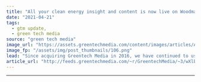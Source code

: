 ```yaml
---
title: "All your clean energy insight and content is now live on Woodmac.com"
date: "2021-04-21"
tags: 
  - gtm update,
  - green tech media
source: "green tech media"
image_url: "https://assets.greentechmedia.com/content/images/articles/Adani-Solar-India-XL.png"
image_fp: "/assets/img/post_thumbnails/106.png"
lead: "Since acquiring Greentech Media in 2016, we have continued to use greentechmedia.com and GTM Squared news subscription service as vehicles to present greentech and renewables news. However, as outlined in February, we are in the process of fully inte ..."
article_url: "http://feeds.greentechmedia.com/~r/GreentechMedia/~3/wXlb7lhVVGY/all-your-clean-energy-insight-and-content-is-now-live-on-woodmac.com"
---
```


---
